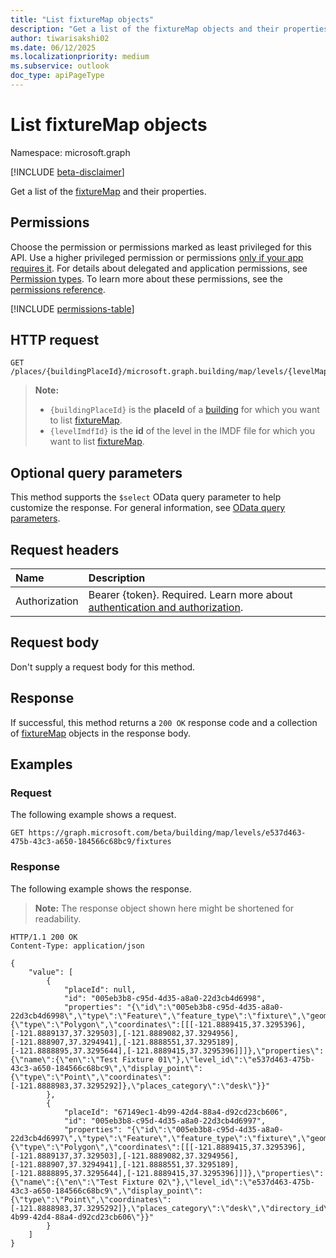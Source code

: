 ```yaml
---
title: "List fixtureMap objects"
description: "Get a list of the fixtureMap objects and their properties."
author: tiwarisakshi02
ms.date: 06/12/2025
ms.localizationpriority: medium
ms.subservice: outlook
doc_type: apiPageType
---
```


# List fixtureMap objects

Namespace: microsoft.graph

[!INCLUDE [beta-disclaimer](../../includes/beta-disclaimer.md)]

Get a list of the [fixtureMap](../resources/fixturemap.md) and their properties.

## Permissions

Choose the permission or permissions marked as least privileged for this API. Use a higher privileged permission or permissions [only if your app requires it](/graph/permissions-overview#best-practices-for-using-microsoft-graph-permissions). For details about delegated and application permissions, see [Permission types](/graph/permissions-overview#permission-types). To learn more about these permissions, see the [permissions reference](/graph/permissions-reference).

<!-- {
  "blockType": "permissions",
  "name": "levelmap-list-fixtures-permissions"
}
-->
[!INCLUDE [permissions-table](../includes/permissions/levelmap-list-fixtures-permissions.md)]

## HTTP request

<!-- {
  "blockType": "ignored"
}
-->
``` http
GET /places/{buildingPlaceId}/microsoft.graph.building/map/levels/{levelMapId}/fixtures
```
> **Note:**
> * `{buildingPlaceId}` is the **placeId** of a [building](../resources/building.md) for which you want to list [fixtureMap](../resources/fixturemap.md).
> * `{levelImdfId}` is the **id** of the level in the IMDF file for which you want to list [fixtureMap](../resources/fixturemap.md).

## Optional query parameters

This method supports the `$select` OData query parameter to help customize the response. For general information, see [OData query parameters](/graph/query-parameters).

## Request headers

|Name|Description|
|:---|:---|
|Authorization|Bearer {token}. Required. Learn more about [authentication and authorization](/graph/auth/auth-concepts).|

## Request body

Don't supply a request body for this method.

## Response

If successful, this method returns a `200 OK` response code and a collection of [fixtureMap](../resources/fixturemap.md) objects in the response body.

## Examples

### Request

The following example shows a request.
<!-- {
  "blockType": "request",
  "name": "list_fixturemap"
}
-->
``` http
GET https://graph.microsoft.com/beta/building/map/levels/e537d463-475b-43c3-a650-184566c68bc9/fixtures
```


### Response

The following example shows the response.
>**Note:** The response object shown here might be shortened for readability.
<!-- {
  "blockType": "response",
  "truncated": true,
  "@odata.type": "Collection(microsoft.graph.fixtureMap)"
}
-->
``` http
HTTP/1.1 200 OK
Content-Type: application/json

{
    "value": [
        {
            "placeId": null,
            "id": "005eb3b8-c95d-4d35-a8a0-22d3cb4d6998",
            "properties": "{\"id\":\"005eb3b8-c95d-4d35-a8a0-22d3cb4d6998\",\"type\":\"Feature\",\"feature_type\":\"fixture\",\"geometry\":{\"type\":\"Polygon\",\"coordinates\":[[[-121.8889415,37.3295396],[-121.8889137,37.329503],[-121.8889082,37.3294956],[-121.888907,37.3294941],[-121.8888551,37.3295189],[-121.8888895,37.3295644],[-121.8889415,37.3295396]]]},\"properties\":{\"name\":{\"en\":\"Test Fixture 01\"},\"level_id\":\"e537d463-475b-43c3-a650-184566c68bc9\",\"display_point\":{\"type\":\"Point\",\"coordinates\":[-121.8888983,37.3295292]},\"places_category\":\"desk\"}}"
        },
        {
            "placeId": "67149ec1-4b99-42d4-88a4-d92cd23cb606",
            "id": "005eb3b8-c95d-4d35-a8a0-22d3cb4d6997",
            "properties": "{\"id\":\"005eb3b8-c95d-4d35-a8a0-22d3cb4d6997\",\"type\":\"Feature\",\"feature_type\":\"fixture\",\"geometry\":{\"type\":\"Polygon\",\"coordinates\":[[[-121.8889415,37.3295396],[-121.8889137,37.329503],[-121.8889082,37.3294956],[-121.888907,37.3294941],[-121.8888551,37.3295189],[-121.8888895,37.3295644],[-121.8889415,37.3295396]]]},\"properties\":{\"name\":{\"en\":\"Test Fixture 02\"},\"level_id\":\"e537d463-475b-43c3-a650-184566c68bc9\",\"display_point\":{\"type\":\"Point\",\"coordinates\":[-121.8888983,37.3295292]},\"places_category\":\"desk\",\"directory_id\":\"67149ec1-4b99-42d4-88a4-d92cd23cb606\"}}"
        }
    ]
}

```

